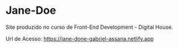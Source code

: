 # Jane-Doe
Site produzido no curso de Front-End Development - Digital House.

Url de Acesso: https://jane-done-gabriel-assana.netlify.app

